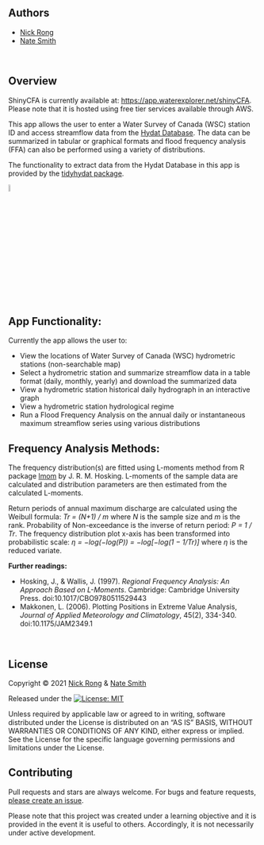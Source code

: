 ## Authors 

* [Nick Rong](https://github.com/nickyrong)
* [Nate Smith](https://github.com/WraySmith)
<br/>

## Overview
ShinyCFA is currently available at: https://app.waterexplorer.net/shinyCFA. Please note that it is hosted using free tier services available through AWS.

This app allows the user to enter a Water Survey of Canada (WSC) station ID and access streamflow data from the [Hydat Database](https://www.canada.ca/en/environment-climate-change/services/water-overview/quantity/monitoring/survey/data-products-services/national-archive-hydat.html). The data can be summarized in tabular or graphical formats and flood frequency analysis (FFA) can also be performed using a variety of distributions.

The functionality to extract data from the Hydat Database in this app is provided by the [tidyhydat package](https://github.com/ropensci/tidyhydat). 

<img src="https://github.com/ropensci/tidyhydat/raw/master/man/figures/tidyhydat.png" width="6%" />
<br/>

## App Functionality:
Currently the app allows the user to:

- View the locations of Water Survey of Canada (WSC) hydrometric stations (non-searchable map)  
- Select a hydrometric station and summarize streamflow data in a table format (daily, monthly, yearly) and download the summarized data
- View a hydrometric station historical daily hydrograph in an interactive graph 
- View a hydrometric station hydrological regime
- Run a Flood Frequency Analysis on the annual daily or instantaneous maximum streamflow series using various distributions 



## Frequency Analysis Methods:
The frequency distribution(s) are fitted using L-moments method from R package [lmom](https://cran.r-project.org/web/packages/lmom/index.html) by J. R. M. Hosking. L-moments of the sample data are calculated and distribution parameters are then estimated from the calculated L-moments.

Return periods of annual maximum discharge are calculated using the Weibull formula: *Tr = (N+1) / m* where *N* is the sample size and *m* is the rank. Probability of Non-exceedance is the inverse of return period: *P = 1 / Tr*. The frequency distribution plot x-axis has been transformed into probabilistic scale: *η = −log(−log(P)) = −log[−log(1 − 1/Tr)]* where *η* is the reduced variate.

**Further readings:**<br/>
* Hosking, J., & Wallis, J. (1997). *Regional Frequency Analysis: An Approach Based on L-Moments*. Cambridge: Cambridge University Press. doi:10.1017/CBO9780511529443<br/>
* Makkonen, L. (2006). Plotting Positions in Extreme Value Analysis, *Journal of Applied Meteorology and Climatology*, 45(2), 334-340. doi:10.1175/JAM2349.1
<br/>

## License
Copyright © 2021 [Nick Rong](https://github.com/nickyrong) & [Nate Smith](https://github.com/WraySmith)

Released under the [![License: MIT](https://img.shields.io/badge/License-MIT-yellow.svg)](https://opensource.org/licenses/MIT)

Unless required by applicable law or agreed to in writing, software
distributed under the License is distributed on an “AS IS” BASIS,
WITHOUT WARRANTIES OR CONDITIONS OF ANY KIND, either express or implied.
See the License for the specific language governing permissions and
limitations under the License.
<br/>

## Contributing

Pull requests and stars are always welcome. For bugs and feature requests, [please create an issue](https://github.com/nickyrong/ShinyCFA/issues).

Please note that this project was created under a learning objective and it is provided in the event it is useful to others. Accordingly, it is not necessarily under active development. 
<br/>
<br/>
